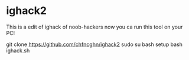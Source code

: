 # ighack2
This is a edit of ighack of noob-hackers now you ca run this tool on your PC!

git clone https://github.com/chfncghn/ighack2
sudo su
bash setup
bash ighack.sh
